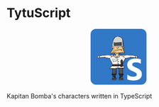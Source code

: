 # TytuScript
<center>
<img src="img/TytuScript_logo.png" width="25%", height="25%"></img>
</center>

Kapitan Bomba's characters written in TypeScript
